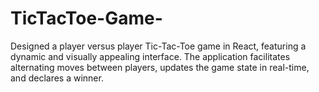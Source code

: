 # TicTacToe-Game-
Designed a player versus player Tic-Tac-Toe game in React, featuring a dynamic and visually appealing interface. The application facilitates alternating moves between players, updates the game state in real-time, and declares a winner.
